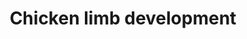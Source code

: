 ---
annotations:
- id: PW:0000004
  parent: regulatory pathway
  type: Pathway Ontology
  value: regulatory pathway
- id: PW:0000650
  parent: signaling pathway
  type: Pathway Ontology
  value: signaling pathway pertinent to development
authors:
- Joshloebs
- MaintBot
- Ariutta
- DeSl
- Egonw
- Eweitz
description: '"The mechanisms regulating the vertebrate limb mesenchyme of chickens,
  have been extensively discussed in literature. There are currently two models. The
  first regards that progressive distalization of limb pattern is based on an autonomous
  clocklike mechanism, inherent to the undifferentiated mesenchymal cells. The second
  belives that instructive cues from surrounding tissues are responsible for specifying
  the PD segments (adapted from Cooper et al. 2011 [https://www.ncbi.nlm.nih.gov/pubmed/21617075])."  This
  pathway visualises the different steps in limb development, with corresponding literature.'
last-edited: 2021-05-16
organisms:
- Gallus gallus
redirect_from:
- /index.php/Pathway:WP2587
- /instance/WP2587
- /instance/WP2587_rr117081
revision: r117081
schema-jsonld:
- '@context': https://schema.org/
  '@id': https://wikipathways.github.io/pathways/WP2587.html
  '@type': Dataset
  creator:
    '@type': Organization
    name: WikiPathways
  description: '"The mechanisms regulating the vertebrate limb mesenchyme of chickens,
    have been extensively discussed in literature. There are currently two models.
    The first regards that progressive distalization of limb pattern is based on an
    autonomous clocklike mechanism, inherent to the undifferentiated mesenchymal cells.
    The second belives that instructive cues from surrounding tissues are responsible
    for specifying the PD segments (adapted from Cooper et al. 2011 [https://www.ncbi.nlm.nih.gov/pubmed/21617075])."  This
    pathway visualises the different steps in limb development, with corresponding
    literature.'
  keywords:
  - FGF10
  - FGF4
  - FGF8
  - FGF9
  - Fgf8
  - GREM1
  - HOXA11
  - HOXA13
  - Hoxc10
  - MEIS1
  - Myf5
  - Myod
  - Noggin
  - PITX1
  - PITX2
  - Pax3
  - RETINOIC ACID
  - Retinoic Acid
  - SHH
  - Shh
  - TBX1
  - TBX4
  - TBX5
  - WNT3A
  - Wnt2b
  - Wnt8c
  license: CC0
  name: Chicken limb development
seo: CreativeWork
title: Chicken limb development
wpid: WP2587
---